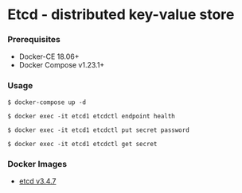 # Etcd - distributed key-value store

### Prerequisites

- Docker-CE 18.06+
- Docker Compose v1.23.1+


### Usage

    $ docker-compose up -d

    $ docker exec -it etcd1 etcdctl endpoint health

    $ docker exec -it etcd1 etcdctl put secret password

    $ docker exec -it etcd1 etcdctl get secret


### Docker Images

- [etcd v3.4.7][docker-image-etcd]

[docker-image-etcd]: https://quay.io/repository/coreos/etcd?tab=tags
